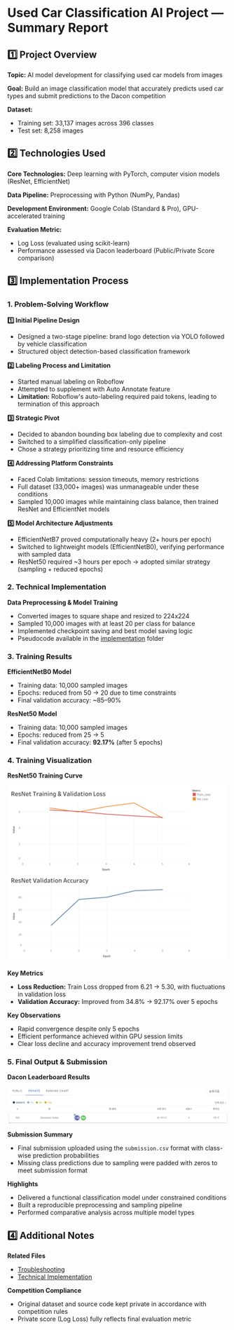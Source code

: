 # Used Car Classification AI Project — Summary Report

## 1️⃣ Project Overview

**Topic:** AI model development for classifying used car models from images

**Goal:** Build an image classification model that accurately predicts used car types and submit predictions to the Dacon competition

**Dataset:**
- Training set: 33,137 images across 396 classes
- Test set: 8,258 images

## 2️⃣ Technologies Used

**Core Technologies:** Deep learning with PyTorch, computer vision models (ResNet, EfficientNet)

**Data Pipeline:** Preprocessing with Python (NumPy, Pandas)

**Development Environment:** Google Colab (Standard & Pro), GPU-accelerated training

**Evaluation Metric:**
- Log Loss (evaluated using scikit-learn)
- Performance assessed via Dacon leaderboard (Public/Private Score comparison)

## 3️⃣ Implementation Process

### 1. Problem-Solving Workflow

**1️⃣ Initial Pipeline Design**
- Designed a two-stage pipeline: brand logo detection via YOLO followed by vehicle classification
- Structured object detection-based classification framework

**2️⃣ Labeling Process and Limitation**
- Started manual labeling on Roboflow
- Attempted to supplement with Auto Annotate feature
- **Limitation:** Roboflow's auto-labeling required paid tokens, leading to termination of this approach

**3️⃣ Strategic Pivot**
- Decided to abandon bounding box labeling due to complexity and cost
- Switched to a simplified classification-only pipeline
- Chose a strategy prioritizing time and resource efficiency

**4️⃣ Addressing Platform Constraints**
- Faced Colab limitations: session timeouts, memory restrictions
- Full dataset (33,000+ images) was unmanageable under these conditions
- Sampled 10,000 images while maintaining class balance, then trained ResNet and EfficientNet models

**5️⃣ Model Architecture Adjustments**
- EfficientNetB7 proved computationally heavy (2+ hours per epoch)
- Switched to lightweight models (EfficientNetB0), verifying performance with sampled data
- ResNet50 required ~3 hours per epoch → adopted similar strategy (sampling + reduced epochs)

### 2. Technical Implementation

**Data Preprocessing & Model Training**
- Converted images to square shape and resized to 224x224
- Sampled 10,000 images with at least 20 per class for balance
- Implemented checkpoint saving and best model saving logic  
- Pseudocode available in the [implementation](implementation/) folder

### 3. Training Results

**EfficientNetB0 Model**
- Training data: 10,000 sampled images  
- Epochs: reduced from 50 → 20 due to time constraints  
- Final validation accuracy: ~85–90%

**ResNet50 Model**
- Training data: 10,000 sampled images  
- Epochs: reduced from 25 → 5  
- Final validation accuracy: **92.17%** (after 5 epochs)

### 4. Training Visualization

**ResNet50 Training Curve**

![ResNet Results](assets/ResNet_Result_en.png)

**Key Metrics**
- **Loss Reduction:** Train Loss dropped from 6.21 → 5.30, with fluctuations in validation loss  
- **Validation Accuracy:** Improved from 34.8% → 92.17% over 5 epochs

**Key Observations**
- Rapid convergence despite only 5 epochs  
- Efficient performance achieved within GPU session limits  
- Clear loss decline and accuracy improvement trend observed

### 5. Final Output & Submission

**Dacon Leaderboard Results**

![Dacon Dashboard](assets/dacon_leaderboard.png)

**Submission Summary**
- Final submission uploaded using the `submission.csv` format with class-wise prediction probabilities
- Missing class predictions due to sampling were padded with zeros to meet submission format

**Highlights**
- Delivered a functional classification model under constrained conditions
- Built a reproducible preprocessing and sampling pipeline
- Performed comparative analysis across multiple model types

## 4️⃣ Additional Notes

**Related Files**
- [Troubleshooting](troubleshooting.en.md)  
- [Technical Implementation](implementation/)

**Competition Compliance**
- Original dataset and source code kept private in accordance with competition rules  
- Private score (Log Loss) fully reflects final evaluation metric